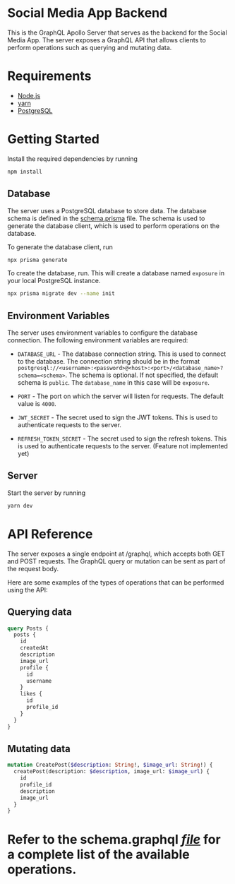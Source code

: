 # Social Media App Backend

This is the GraphQL Apollo Server that serves as the backend for the Social Media App. The server exposes a GraphQL API that allows clients to perform operations such as querying and mutating data.

# Requirements
- [Node.js](https://nodejs.org/en/)
- [yarn](https://yarnpkg.com/)
- [PostgreSQL](https://www.postgresql.org/)

# Getting Started

Install the required dependencies by running
```bash
npm install
```

## Database

The server uses a PostgreSQL database to store data. The database schema is defined in the [schema.prisma](./prisma/schema.prisma) file. The schema is used to generate the database client, which is used to perform operations on the database.

To generate the database client, run
```bash
npx prisma generate
```

To create the database, run. This will create a database named `exposure` in your local PostgreSQL instance.
```bash
npx prisma migrate dev --name init
```

## Environment Variables

The server uses environment variables to configure the database connection. The following environment variables are required:

- `DATABASE_URL` - The database connection string. This is used to connect to the database. The connection string should be in the format `postgresql://<username>:<password>@<host>:<port>/<database_name>?schema=<schema>`. The schema is optional. If not specified, the default schema is `public`. The `database_name` in this case will be `exposure`.

- `PORT` - The port on which the server will listen for requests. The default value is `4000`.

- `JWT_SECRET` - The secret used to sign the JWT tokens. This is used to authenticate requests to the server.

- `REFRESH_TOKEN_SECRET` - The secret used to sign the refresh tokens. This is used to authenticate requests to the server. (Feature not implemented yet)

## Server

Start the server by running 
```bash 
yarn dev
```

# API Reference

The server exposes a single endpoint at /graphql, which accepts both GET and POST requests. The GraphQL query or mutation can be sent as part of the request body.

Here are some examples of the types of operations that can be performed using the API:

## Querying data

```graphql
query Posts {
  posts {
    id
    createdAt
    description
    image_url
    profile {
      id
      username
    }
    likes {
      id
      profile_id
    }
  }
}
```

## Mutating data

```graphql
mutation CreatePost($description: String!, $image_url: String!) {
  createPost(description: $description, image_url: $image_url) {
    id
    profile_id
    description
    image_url
  }
}
```

# Refer to the schema.graphql [*file*](https://github.com/HelixHEX/exposure-app/blob/main/graphql/schema.gql) for a complete list of the available operations.